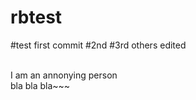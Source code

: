 # rbtest
#test first commit
#2nd
#3rd others edited

<br/>I am an annonying person<br/>
bla bla bla~~~
